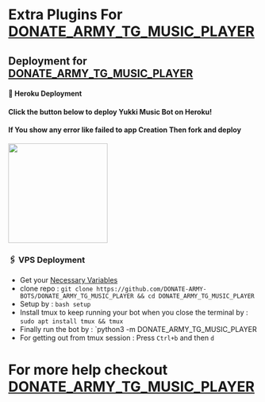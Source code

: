 # Extra Plugins For [DONATE_ARMY_TG_MUSIC_PLAYER](https://github.com/DONATE-ARMY-BOTS/DONATE_ARMY_TG_MUSIC_PLAYER)


## Deployment for [DONATE_ARMY_TG_MUSIC_PLAYER](https://github.com/DONATE-ARMY-BOTS/DONATE_ARMY_TG_MUSIC_PLAYER)

#### 🚀 Heroku Deployment

<h4>Click the button below to deploy Yukki Music Bot on Heroku!</h4>    
<h4>If You show any error like failed to app Creation Then fork and deploy </h4>
<a href="https://dashboard.heroku.com/new?template=https://github.com/DONATE-ARMY-BOTS/DONATE_ARMY_TG_MUSIC_PLAYER"><img src="https://img.shields.io/badge/Deploy%20To%20Heroku-teal?style=for-the-badge&logo=heroku" width="200""/></a>


### 🖇 VPS Deployment
- Get your [Necessary Variables](https://github.com/DONATE-ARMY-BOTS/DONATE-ARMY-BOTS/DONATE_ARMY_TG_MUSIC_PLAYER/blob/master/sample.env)
- clone repo : `git clone https://github.com/DONATE-ARMY-BOTS/DONATE_ARMY_TG_MUSIC_PLAYER && cd DONATE_ARMY_TG_MUSIC_PLAYER`
- Setup by : `bash setup`
- Install tmux to keep running your bot when you close the terminal by :
`sudo apt install tmux && tmux`
- Finally run the bot by :
`python3 -m DONATE_ARMY_TG_MUSIC_PLAYER
- For getting out from tmux session : Press `Ctrl+b` and then `d`<br>


# For more help checkout [DONATE_ARMY_TG_MUSIC_PLAYER](https://github.com/DONATE-ARMY-BOTS/DONATE_ARMY_TG_MUSIC_PLAYER)
